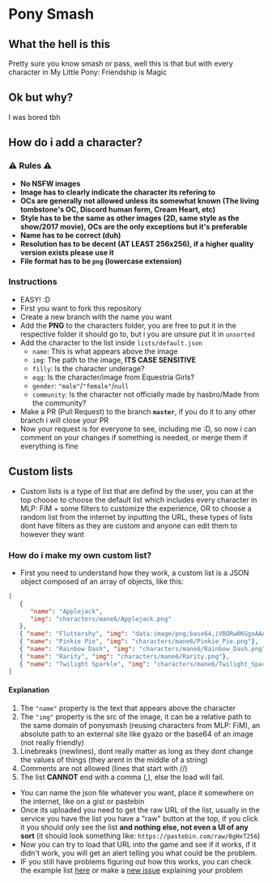 # Pony Smash

## What the hell is this
Pretty sure you know smash or pass, well this is that but with every character in My Little Pony: Friendship is Magic
## Ok but why?
I was bored tbh

## How do i add a character?
### :warning: Rules :warning:
* **No NSFW images**
* **Image has to clearly indicate the character its refering to**
* **OCs are generally not allowed unless its somewhat known (The living tombstone's OC, Discord human form, Cream Heart, etc)**
* **Style has to be the same as other images (2D, same style as the show/2017 movie), OCs are the only exceptions but it's preferable**
* **Name has to be correct (duh)**
* **Resolution has to be decent (AT LEAST 256x256), if a higher quality version exists please use it**
* **File format has to be `png` (lowercase extension)**

### Instructions
* EASY! :D
* First you want to fork this repository
* Create a new branch with the name you want
* Add the **PNG** to the characters folder, you are free to put it in the respective folder it should go to, but i you are unsure put it in `unsorted`
* Add the character to the list inside `lists/default.json` 
   *  `name`: This is what appears above the image
   *  `img`: The path to the image, **ITS CASE SENSITIVE**
   *  `filly`: Is the character underage?
   *  `eqg`: Is the character/image from Equestria Girls?
   *  `gender`: `"male"`/`"female"`/`null`
   *  `community`: Is the character not officially made by hasbro/Made from the community?
* Make a PR (Pull Request) to the branch **`master`**, if you do it to any other branch i will close your PR
* Now your request is for everyone to see, including me :D, so now i can comment on your changes if something is needed, or merge them if everything is fine

## Custom lists
* Custom lists is a type of list that are defind by the user, you can at the top choose to choose the default list which includes every character in MLP: FiM + some filters to customize the experience, OR to choose a random list from the internet by inputting the URL, these types of lists dont have filters as they are custom and anyone can edit them to however they want
### How do i make my own custom list?
* First you need to understand how they work, a custom list is a JSON object composed of an array of objects, like this:
```json
[
   {
      "name": "Applejack",
      "img": "characters/mane6/Applejack.png"
   },
   { "name": "Fluttershy", "img": "data:image/png;base64,iVBORw0KGgoAAAANSUhEUgAAAAUAAAAFCAYAAACNbyblAAAAHElEQVQI12P4//8/w38GIAXDIBKE0DHxgljNBAAO9TXL0Y4OHwAAAABJRU5ErkJggg=="},
   { "name": "Pinkie Pie", "img": "characters/mane6/Pinkie_Pie.png"},
   { "name": "Rainbow Dash", "img": "characters/mane6/Rainbow_Dash.png"},
   { "name": "Rarity", "img": "characters/mane6/Rarity.png"},
   { "name": "Twilight Sparkle", "img": "characters/mane6/Twilight_Sparkle.png"}
]
```
#### Explanation
   1. The `"name"` property is the text that appears above the character
   2. The `"img"` property is the src of the image, it can be a relative path to the same domain of ponysmash (reusing characters from MLP: FiM), an absolute path to an external site like gyazo or the base64 of an image (not really friendly)
   3. Linebreaks (newlines), dont really matter as long as they dont change the values of things (they arent in the middle of a string)
   4. Comments are not allowed (lines that start with //)
   5. The list **CANNOT** end with a comma (,), else the load will fail.
* You can name the json file whatever you want, place it somewhere on the internet, like on a gist or pastebin
* Once its uploaded you need to get the raw URL of the list, usually in the service you have the list you have a "raw" button at the top, if you click it you should only see the list **and nothing else, not even a UI of any sort** (it should look something like: `https://pastebin.com/raw/0gHxT256`)
* Now you can try to load that URL into the game and see if it works, if it didn't work, you will get an alert telling you what could be the problem.
* IF you still have problems figuring out how this works, you can check the example list [here](/lists/example.json) or make a [new issue](https://github.com/EXtremeExploit/ponySmash/issues/new) explaining your problem
